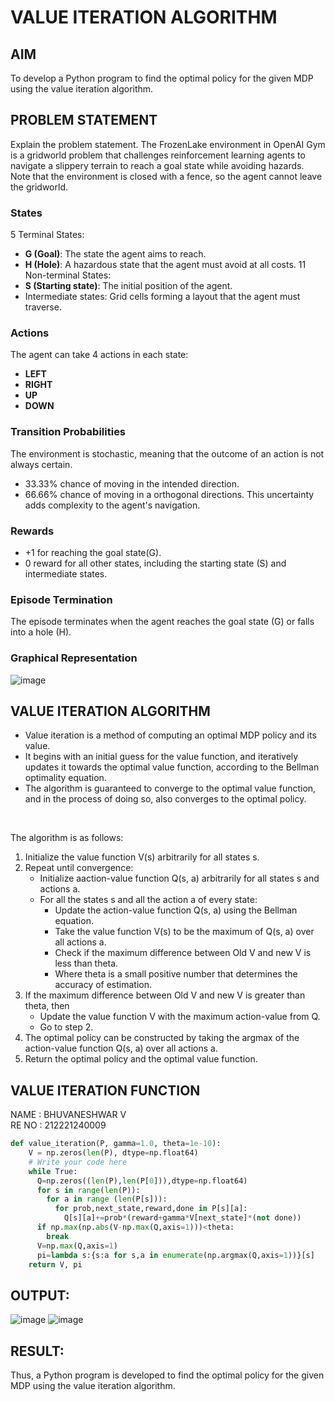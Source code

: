 # VALUE ITERATION ALGORITHM

## AIM
To develop a Python program to find the optimal policy for the given MDP using the value iteration algorithm.

## PROBLEM STATEMENT
Explain the problem statement.
The FrozenLake environment in OpenAI Gym is a gridworld problem that challenges reinforcement learning agents to navigate a slippery terrain to reach a goal state while avoiding hazards. Note that the environment is closed with a fence, so the agent cannot leave the gridworld.

### States
5 Terminal States:
- **G (Goal)**: The state the agent aims to reach.
- **H (Hole)**: A hazardous state that the agent must avoid at all costs.
11 Non-terminal States:
- **S (Starting state)**: The initial position of the agent.
- Intermediate states: Grid cells forming a layout that the agent must traverse.

### Actions
The agent can take 4 actions in each state:

* **LEFT**
* **RIGHT**
* **UP**
* **DOWN**

### Transition Probabilities
The environment is stochastic, meaning that the outcome of an action is not always certain.

- 33.33% chance of moving in the intended direction.
- 66.66% chance of moving in a orthogonal directions.
This uncertainty adds complexity to the agent's navigation.

### Rewards
- +1 for reaching the goal state(G).
- 0 reward for all other states, including the starting state (S) and intermediate states.

### Episode Termination
The episode terminates when the agent reaches the goal state (G) or falls into a hole (H).

### Graphical Representation
![image](https://github.com/Meenakshi0907/rl-value-iteration/assets/94165108/26860910-ff09-49dc-94c6-e7228fea17b8)
## VALUE ITERATION ALGORITHM
- Value iteration is a method of computing an optimal MDP policy and its value.
 - It begins with an initial guess for the value function, and iteratively updates it towards the optimal value function, according to the Bellman optimality equation. 
  - The algorithm is guaranteed to converge to the optimal value function, and in the process of doing so, also converges to the optimal policy.
</br>

The algorithm is as follows:
1. Initialize the value function V(s) arbitrarily for all states s.
2. Repeat until convergence:
   - Initialize aaction-value function Q(s, a) arbitrarily for all states s and actions a.
   - For all the states s and all the action a of every state:
     - Update the action-value function Q(s, a) using the Bellman equation.
     - Take the value function V(s) to be the maximum of Q(s, a) over all actions a.
     - Check if the maximum difference between Old V and new V is less than theta.
     - Where theta is a small positive number that determines the accuracy of estimation.
3. If the maximum difference between Old V and new V is greater than theta, then 
    - Update the value function V with the maximum action-value from Q.
    - Go to step 2.
4. The optimal policy can be constructed by taking the argmax of the action-value function Q(s, a) over all actions a.
5. Return the optimal policy and the optimal value function.
## VALUE ITERATION FUNCTION
NAME : BHUVANESHWAR V</BR>
RE NO : 212221240009
```py
def value_iteration(P, gamma=1.0, theta=1e-10):
    V = np.zeros(len(P), dtype=np.float64)
    # Write your code here
    while True:
      Q=np.zeros((len(P),len(P[0])),dtype=np.float64)
      for s in range(len(P)):
        for a in range (len(P[s])):
          for prob,next_state,reward,done in P[s][a]:
            Q[s][a]+=prob*(reward+gamma*V[next_state]*(not done))
      if np.max(np.abs(V-np.max(Q,axis=1)))<theta:
        break
      V=np.max(Q,axis=1)
      pi=lambda s:{s:a for s,a in enumerate(np.argmax(Q,axis=1))}[s]
    return V, pi
```
## OUTPUT:
![image](https://github.com/Meenakshi0907/rl-value-iteration/assets/94165108/90ab1bba-5313-4cd6-8807-f59d5b5af9ed)
![image](https://github.com/Meenakshi0907/rl-value-iteration/assets/94165108/7608ab3b-1106-47ab-a2d2-b81e74661653)

## RESULT:
Thus, a Python program is developed to find the optimal policy for the given MDP using the value iteration algorithm.
